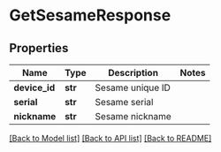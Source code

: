 # GetSesameResponse

## Properties
Name | Type | Description | Notes
------------ | ------------- | ------------- | -------------
**device_id** | **str** | Sesame unique ID | 
**serial** | **str** | Sesame serial | 
**nickname** | **str** | Sesame nickname | 

[[Back to Model list]](../README.md#documentation-for-models) [[Back to API list]](../README.md#documentation-for-api-endpoints) [[Back to README]](../README.md)


